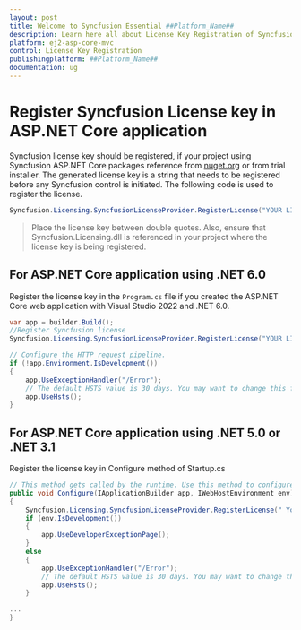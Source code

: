 ```yaml
---
layout: post
title: Welcome to Syncfusion Essential ##Platform_Name##
description: Learn here all about License Key Registration of Syncfusion Essential ##Platform_Name## controls which is powered by Essential JS2.
platform: ej2-asp-core-mvc
control: License Key Registration
publishingplatform: ##Platform_Name##
documentation: ug
---
```


# Register Syncfusion License key in ASP.NET Core application

Syncfusion license key should be registered, if your project using Syncfusion ASP.NET Core packages reference from [nuget.org](https://www.nuget.org/packages?q=syncfusion) or from trial installer. The generated license key is a string that needs to be registered before any Syncfusion control is initiated. The following code is used to register the license.

```csharp
Syncfusion.Licensing.SyncfusionLicenseProvider.RegisterLicense("YOUR LICENSE KEY");
```

> Place the license key between double quotes. Also, ensure that Syncfusion.Licensing.dll is referenced in your project where the license key is being registered.

## For ASP.NET Core application using .NET 6.0

Register the license key in the `Program.cs` file if you created the ASP.NET Core web application with Visual Studio 2022 and .NET 6.0. 

```csharp
var app = builder.Build();
//Register Syncfusion license
Syncfusion.Licensing.SyncfusionLicenseProvider.RegisterLicense("YOUR LICENSE KEY");

// Configure the HTTP request pipeline.
if (!app.Environment.IsDevelopment())
{
    app.UseExceptionHandler("/Error");
    // The default HSTS value is 30 days. You may want to change this for production scenarios, see https://aka.ms/aspnetcore-hsts.
    app.UseHsts();
}
```

## For ASP.NET Core application using .NET 5.0 or .NET 3.1

Register the license key in Configure method of Startup.cs

```csharp
// This method gets called by the runtime. Use this method to configure the HTTP request pipeline.
public void Configure(IApplicationBuilder app, IWebHostEnvironment env)
{
    Syncfusion.Licensing.SyncfusionLicenseProvider.RegisterLicense(" Your product license key ");
    if (env.IsDevelopment())
    {
        app.UseDeveloperExceptionPage();
    }
    else
    {
        app.UseExceptionHandler("/Error");
        // The default HSTS value is 30 days. You may want to change this for production scenarios, see https://aka.ms/aspnetcore-hsts.
        app.UseHsts();
    }

...
}
```